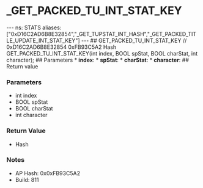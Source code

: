 # _GET_PACKED_TU_INT_STAT_KEY

--- ns: STATS aliases: ["0xD16C2AD6B8E32854","_GET_TUPSTAT_INT_HASH","_GET_PACKED_TITLE_UPDATE_INT_STAT_KEY"] --- ## GET_PACKED_TU_INT_STAT_KEY  // 0xD16C2AD6B8E32854 0xFB93C5A2 Hash GET_PACKED_TU_INT_STAT_KEY(int index, BOOL spStat, BOOL charStat, int character);  ## Parameters * **index**: * **spStat**: * **charStat**: * **character**:  ## Return value

### Parameters
* int index
* BOOL spStat
* BOOL charStat
* int character

### Return Value
* Hash

### Notes
* AP Hash: 0x0xFB93C5A2
* Build: 811

